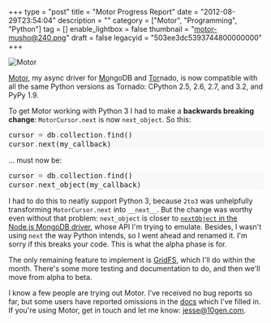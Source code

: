 +++
type = "post"
title = "Motor Progress Report"
date = "2012-08-29T23:54:04"
description = ""
category = ["Motor", "Programming", "Python"]
tag = []
enable_lightbox = false
thumbnail = "motor-musho@240.png"
draft = false
legacyid = "503ee3dc5393744800000000"
+++

<p><img style="display:block; margin-left:auto; margin-right:auto;" src="motor-musho.png" alt="Motor" title="motor-musho.png" border="0"   /></p>
<p><a href="/motor/">Motor</a>, my async driver for <span style='text-decoration:underline;'>Mo</span>ngoDB and <span style='text-decoration:underline;'>Tor</span>nado, is now compatible with all the same Python versions as Tornado: CPython 2.5, 2.6, 2.7, and 3.2, and PyPy 1.9.</p>
<p>To get Motor working with Python 3 I had to make a <strong>backwards breaking change</strong>: <code>MotorCursor.next</code> is now <code>next_object</code>. So this:</p>
<div class="codehilite" style="background: #f8f8f8"><pre style="line-height: 125%">cursor <span style="color: #666666">=</span> db<span style="color: #666666">.</span>collection<span style="color: #666666">.</span>find()
cursor<span style="color: #666666">.</span>next(my_callback)
</pre></div>


<p>... must now be:</p>
<div class="codehilite" style="background: #f8f8f8"><pre style="line-height: 125%">cursor <span style="color: #666666">=</span> db<span style="color: #666666">.</span>collection<span style="color: #666666">.</span>find()
cursor<span style="color: #666666">.</span>next_object(my_callback)
</pre></div>


<p>I had to do this to neatly support Python 3, because <code>2to3</code> was unhelpfully transforming <code>MotorCursor.next</code> into <code>__next__</code>. But the change was worthy even without that problem: <code>next_object</code> is closer to <a href="http://mongodb.github.com/node-mongodb-native/markdown-docs/queries.html#cursors"><code>nextObject</code> in the Node.js MongoDB driver</a>, whose API I'm trying to emulate. Besides, I wasn't using <code>next</code> the way Python intends, so I went ahead and renamed it. I'm sorry if this breaks your code. This is what the alpha phase is for.</p>
<p>The only remaining feature to implement is <a href="http://www.mongodb.org/display/DOCS/GridFS">GridFS</a>, which I'll do within the month. There's some more testing and documentation to do, and then we'll move from alpha to beta.</p>
<p>I know a few people are trying out Motor. I've received no bug reports so far, but some users have reported omissions in the <a href="http://motor.readthedocs.org/en/stable/api/index.html">docs</a> which I've filled in. If you're using Motor, get in touch and let me know: <a href="mailto:jesse@10gen.com">jesse@10gen.com</a>.</p>
